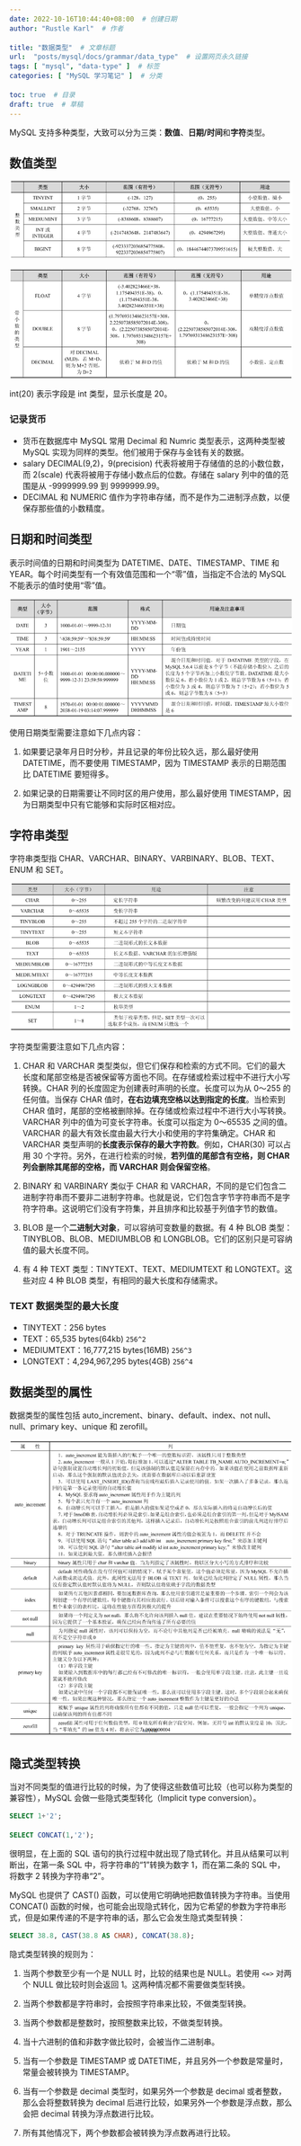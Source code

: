 ```yaml
---
date: 2022-10-16T10:44:40+08:00  # 创建日期
author: "Rustle Karl"  # 作者

title: "数据类型"  # 文章标题
url:  "posts/mysql/docs/grammar/data_type"  # 设置网页永久链接
tags: [ "mysql", "data-type" ]  # 标签
categories: [ "MySQL 学习笔记" ]  # 分类

toc: true  # 目录
draft: true  # 草稿
---
```


MySQL 支持多种类型，大致可以分为三类：**数值**、**日期/时间**和**字符**类型。

## 数值类型

![](../../assets/images/docs/grammar/data_type/type_number1.png)

![](../../assets/images/docs/grammar/data_type/type_number2.png)

int(20) 表示字段是 int 类型，显示长度是 20。

### 记录货币

- 货币在数据库中 MySQL 常用 Decimal 和 Numric 类型表示，这两种类型被 MySQL 实现为同样的类型。他们被用于保存与金钱有关的数据。
- salary DECIMAL(9,2)，9(precision) 代表将被用于存储值的总的小数位数，而 2(scale) 代表将被用于存储小数点后的位数。存储在 salary 列中的值的范围是从 -9999999.99 到 9999999.99。
- DECIMAL 和 NUMERIC 值作为字符串存储，而不是作为二进制浮点数，以便保存那些值的小数精度。

## 日期和时间类型

表示时间值的日期和时间类型为 DATETIME、DATE、TIMESTAMP、TIME 和 YEAR。每个时间类型有一个有效值范围和一个“零”值，当指定不合法的 MySQL 不能表示的值时使用“零”值。

![](../../assets/images/docs/grammar/data_type/type_datetime.png)

使用日期类型需要注意如下几点内容：

1. 如果要记录年月日时分秒，并且记录的年份比较久远，那么最好使用 DATETIME，而不要使用 TIMESTAMP，因为 TIMESTAMP 表示的日期范围比 DATETIME 要短得多。

2. 如果记录的日期需要让不同时区的用户使用，那么最好使用 TIMESTAMP，因为日期类型中只有它能够和实际时区相对应。

## 字符串类型

字符串类型指 CHAR、VARCHAR、BINARY、VARBINARY、BLOB、TEXT、ENUM 和 SET。

![](../../assets/images/docs/grammar/data_type/type_string.png)

字符类型需要注意如下几点内容：

1. CHAR 和 VARCHAR 类型类似，但它们保存和检索的方式不同。它们的最大长度和尾部空格是否被保留等方面也不同。在存储或检索过程中不进行大小写转换。CHAR 列的长度固定为创建表时声明的长度。长度可以为从 0～255 的任何值。当保存 CHAR 值时，**在右边填充空格以达到指定的长度**。当检索到 CHAR 值时，尾部的空格被删除掉。在存储或检索过程中不进行大小写转换。VARCHAR 列中的值为可变长字符串。长度可以指定为 0～65535 之间的值。VARCHAR 的最大有效长度由最大行大小和使用的字符集确定。CHAR 和 VARCHAR 类型声明的**长度表示保存的最大字符数**。例如，CHAR(30) 可以占用 30 个字符。另外，在进行检索的时候，**若列值的尾部含有空格，则 CHAR 列会删除其尾部的空格，而 VARCHAR 则会保留空格**。

2. BINARY 和 VARBINARY 类似于 CHAR 和 VARCHAR，不同的是它们包含二进制字符串而不要非二进制字符串。也就是说，它们包含字节字符串而不是字符字符串。这说明它们没有字符集，并且排序和比较基于列值字节的数值。

3. BLOB 是一个**二进制大对象**，可以容纳可变数量的数据。有 4 种 BLOB 类型：TINYBLOB、BLOB、MEDIUMBLOB 和 LONGBLOB。它们的区别只是可容纳值的最大长度不同。

4. 有 4 种 TEXT 类型：TINYTEXT、TEXT、MEDIUMTEXT 和 LONGTEXT。这些对应 4 种 BLOB 类型，有相同的最大长度和存储需求。

###  TEXT 数据类型的最大长度

- TINYTEXT：256 bytes
- TEXT：65,535 bytes(64kb) `256^2`
- MEDIUMTEXT：16,777,215 bytes(16MB) `256^3`
- LONGTEXT：4,294,967,295 bytes(4GB) `256^4`

## 数据类型的属性

数据类型的属性包括 auto_increment、binary、default、index、not null、null、primary key、unique 和 zerofill。

![](../../assets/images/docs/grammar/data_type/type_property.png)

## 隐式类型转换

当对不同类型的值进行比较的时候，为了使得这些数值可比较（也可以称为类型的兼容性），MySQL 会做一些隐式类型转化（Implicit type conversion）。

```sql
SELECT 1+'2';

SELECT CONCAT(1,'2');
```

很明显，在上面的 SQL 语句的执行过程中就出现了隐式转化。并且从结果可以判断出，在第一条 SQL 中，将字符串的“1”转换为数字 1，而在第二条的 SQL 中，将数字 2 转换为字符串“2”。

MySQL 也提供了 CAST() 函数，可以使用它明确地把数值转换为字符串。当使用 CONCAT() 函数的时候，也可能会出现隐式转化，因为它希望的参数为字符串形式，但是如果传递的不是字符串的话，那么它会发生隐式类型转换：

```sql
SELECT 38.8, CAST(38.8 AS CHAR), CONCAT(38.8);
```

隐式类型转换的规则为：

1. 当两个参数至少有一个是 NULL 时，比较的结果也是 NULL。若使用 `<=>` 对两个 NULL 做比较时则会返回 1。这两种情况都不需要做类型转换。

2. 当两个参数都是字符串时，会按照字符串来比较，不做类型转换。

3. 当两个参数都是整数时，按照整数来比较，不做类型转换。

4. 当十六进制的值和非数字做比较时，会被当作二进制串。

5. 当有一个参数是 TIMESTAMP 或 DATETIME，并且另外一个参数是常量时，常量会被转换为 TIMESTAMP。

6. 当有一个参数是 decimal 类型时，如果另外一个参数是 decimal 或者整数，那么会将整数转换为 decimal 后进行比较，如果另外一个参数是浮点数，那么会把 decimal 转换为浮点数进行比较。

7. 所有其他情况下，两个参数都会被转换为浮点数再进行比较。

```sql

```

```sql

```
